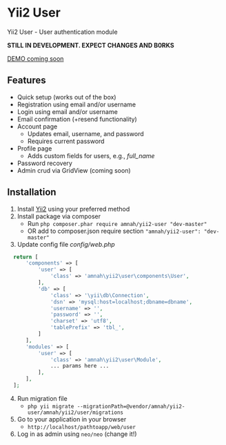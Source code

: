 Yii2 User
=========

Yii2 User - User authentication module

**STILL IN DEVELOPMENT. EXPECT CHANGES AND B0RKS**

[DEMO coming soon](http://yii2user.amnahdev.com)

## Features

* Quick setup (works out of the box)
* Registration using email and/or username
* Login using email and/or username
* Email confirmation (+resend functionality)
* Account page
    * Updates email, username, and password
    * Requires current password
* Profile page
    * Adds custom fields for users, e.g., *full_name*
* Password recovery
* Admin crud via GridView (coming soon)
    
## Installation

1. Install [Yii2](https://github.com/yiisoft/yii2/tree/master/apps/basic) using your preferred method
2. Install package via composer
    * Run ```php composer.phar require amnah/yii2-user "dev-master"``` 
    * OR add to composer.json require section ```"amnah/yii2-user": "dev-master"```
3. Update config file *config/web.php*

```php 
  return [
      'components' => [
          'user' => [
              'class' => 'amnah\yii2\user\components\User',
          ],
          'db' => [
              'class' => '\yii\db\Connection',
              'dsn' => 'mysql:host=localhost;dbname=dbname',
              'username' => '',
              'password' => '',
              'charset' => 'utf8',
              'tablePrefix' => 'tbl_',
          ]
      ],
      'modules' => [
          'user' => [
              'class' => 'amnah\yii2\user\Module',
              ... params here ...
          ],
      ],
  ];
```

4. Run migration file
    * ```php yii migrate --migrationPath=@vendor/amnah/yii2-user/amnah/yii2/user/migrations```
5. Go to your application in your browser
    * ```http://localhost/pathtoapp/web/user```
6. Log in as admin using ```neo/neo``` (change it!)
